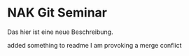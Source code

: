 # NAK Git Seminar

Das hier ist eine neue Beschreibung.

added something to readme
I am provoking a merge conflict